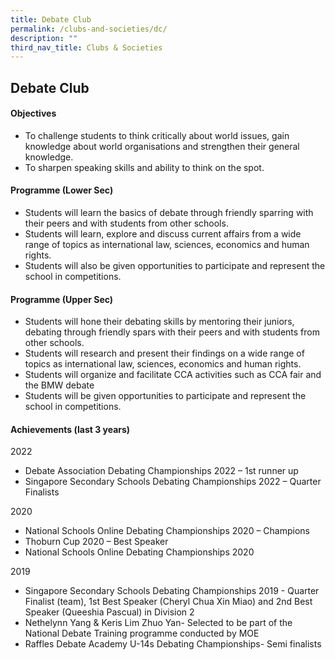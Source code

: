 ```yaml
---
title: Debate Club
permalink: /clubs-and-societies/dc/
description: ""
third_nav_title: Clubs & Societies
---
```

## Debate Club

#### Objectives

*   To challenge students to think critically about world issues, gain knowledge about world organisations and strengthen their general knowledge.
*   To sharpen speaking skills and ability to think on the spot.

#### Programme (Lower Sec)

*   Students will learn the basics of debate through friendly sparring with their peers and with students from other schools.
*   Students will learn, explore and discuss current affairs from a wide range of topics as international law, sciences, economics and human rights.
*   Students will also be given opportunities to participate and represent the school in competitions.

#### Programme (Upper Sec)

*   Students will hone their debating skills by mentoring their juniors, debating through friendly spars with their peers and with students from other schools.
*   Students will research and present their findings on a wide range of topics as international law, sciences, economics and human rights.
*   Students will organize and facilitate CCA activities such as CCA fair and the BMW debate
*   Students will be given opportunities to participate and represent the school in competitions.

#### Achievements (last 3 years)

2022<br>
*   Debate Association Debating Championships 2022 – 1st runner up
*   Singapore Secondary Schools Debating Championships 2022 – Quarter Finalists  

2020<br>
*   National Schools Online Debating Championships 2020 – Champions
*   Thoburn Cup 2020 – Best Speaker
*   National Schools Online Debating Championships 2020

2019<br>
*   Singapore Secondary Schools Debating Championships 2019 - Quarter Finalist (team), 1st Best Speaker (Cheryl Chua Xin Miao) and 2nd Best Speaker (Queeshia Pascual) in Division 2
*   Nethelynn Yang & Keris Lim Zhuo Yan- Selected to be part of the National Debate Training programme conducted by MOE
*   Raffles Debate Academy U-14s Debating Championships- Semi finalists